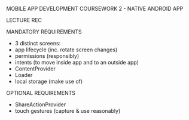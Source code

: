 MOBILE APP DEVELOPMENT
COURSEWORK 2 - NATIVE ANDROID APP


LECTURE REC

MANDATORY REQUIREMENTS
- 3 distinct screens: 
- app lifecycle (inc. rotate screen changes)
- permissions (responsibly)
- intents (to move inside app and to an outside app)
- ContentProvider
- Loader
- local storage (make use of)


OPTIONAL REQUIREMENTS


- ShareActionProvider
- touch gestures (capture & use reasonably)
